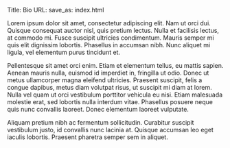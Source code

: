 Title: Bio
URL:
save_as: index.html

Lorem ipsum dolor sit amet, consectetur adipiscing elit. Nam ut orci dui. Quisque consequat auctor nisl, quis pretium lectus. Nulla et facilisis lectus, at commodo mi. Fusce suscipit ultricies condimentum. Mauris semper mi quis elit dignissim lobortis. Phasellus in accumsan nibh. Nunc aliquet mi ligula, vel elementum purus tincidunt et. 

Pellentesque sit amet orci enim. Etiam et elementum tellus, eu mattis sapien. Aenean mauris nulla, euismod id imperdiet in, fringilla ut odio. Donec ut metus ullamcorper magna eleifend ultricies. Praesent suscipit, felis a congue dapibus, metus diam volutpat risus, ut suscipit mi diam at lorem. Nulla vel quam ut orci vestibulum porttitor vehicula eu nisi. Etiam malesuada molestie erat, sed lobortis nulla interdum vitae. Phasellus posuere neque quis nunc convallis laoreet. Donec elementum laoreet vulputate. 

Aliquam pretium nibh ac fermentum sollicitudin. Curabitur suscipit vestibulum justo, id convallis nunc lacinia at. Quisque accumsan leo eget iaculis lobortis. Praesent pharetra semper sem in aliquet.